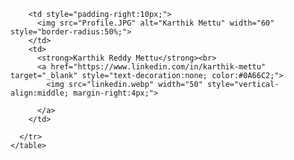 <!DOCTYPE html>
<html>
  <body>
    <table cellpadding="0" cellspacing="0" style="font-family:Arial; font-size:14px;">
      <tr>
        
        <td style="padding-right:10px;">
          <img src="Profile.JPG" alt="Karthik Mettu" width="60" style="border-radius:50%;">
        </td>
        <td>
          <strong>Karthik Reddy Mettu</strong><br>
          <a href="https://www.linkedin.com/in/karthik-mettu" target="_blank" style="text-decoration:none; color:#0A66C2;">
            <img src="linkedin.webp" width="50" style="vertical-align:middle; margin-right:4px;">
           
          </a>
        </td>
        
      </tr>
    </table>
  </body>
</html>
